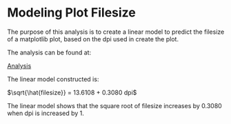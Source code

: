 # Modeling Plot Filesize

The purpose of this analysis is to create a linear model to predict the filesize of a matplotlib plot,
based on the dpi used in create the plot.

The analysis can be found at:

[Analysis](analysis.ipynb)

The linear model constructed is:

$\sqrt{\hat{filesize}} = 13.6108 + 0.3080 dpi$

The linear model shows that the square root of filesize increases by 0.3080 when dpi is increased by 1.